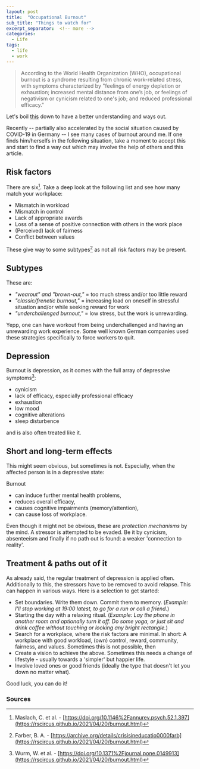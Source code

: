 ```yaml
---
layout: post
title:  "Occupational Burnout"
sub_title: "Things to watch for"
excerpt_separator:  <!-- more -->
categories:
  - Life
tags:
  - life
  - work
---
```


>According to the World Health Organization (WHO), occupational burnout is a syndrome resulting from chronic work-related stress, with symptoms characterized by "feelings of energy depletion or exhaustion; increased mental distance from one’s job, or feelings of negativism or cynicism related to one's job; and reduced professional efficacy."

Let's boil [this](https://en.wikipedia.org/wiki/Occupational_burnout) down to have a better understanding and ways out.

<!-- more -->

Recently -- partially also accelerated by the social situation caused by COVID-19 in Germany -- I see many cases of burnout around me. If one finds him/herselfs in the following situation, take a moment to accept this and start to find a way out which may involve the help of others and this article.

## Risk factors

There are six[^maslach]. Take a deep look at the following list and see how many match your workplace:

- Mismatch in workload
- Mismatch in control
- Lack of appropriate awards
- Loss of a sense of positive connection with others in the work place
- (Perceived) lack of fairness
- Conflict between values

These give way to some subtypes[^farber] as not all risk factors may be present.

## Subtypes

These are:

- _"wearout" and "brown-out,"_ = too much stress and/or too little reward
- _"classic/frenetic burnout,"_ = increasing load on oneself in stressful situation and/or while seeking reward for work
- _"underchallenged burnout,"_ = low stress, but the work is unrewarding.

Yepp, one can have workout from being underchallenged and having an unrewarding work experience. Some well known German companies used these strategies specifically to force workers to quit.

## Depression

Burnout is depression, as it comes with the full array of depressive symptoms[^wurm]:

- cynicism
- lack of efficacy, especially professional efficacy
- exhaustion
- low mood
- cognitive alterations
- sleep disturbence

and is also often treated like it.

## Short and long-term effects

This might seem obvious, but sometimes is not. Especially, when the affected person is in a depressive state:

Burnout

- can induce further mental health problems,
- reduces overall efficacy,
- causes cognitive impairments (memory/attention),
- can cause loss of workplace.

Even though it might not be obvious, these are _protection mechanisms_ by the mind.  A stressor is attempted to be evaded. Be it by cynicism, absenteeism and finally if no path out is found: a weaker 'connection to reality'.

## Treatment & paths out of it

As already said, the regular treatment of depression is applied often. Additionally to this, the stressors have to be removed to avoid relapse. This can happen in various ways. Here is a selection to get started:

- Set boundaries.
  Write them down. Commit them to memory. (_Example: I'll stop working at 19:00 latest, to go for a run or call a friend._)
- Starting the day with a relaxing ritual.
  (_Example: Lay the phone in another room and optionally turn it off. Do some yoga, or just sit and drink coffee without touching or looking any bright rectangle._)
- Search for a workplace, where the risk factors are minimal.
  In short: A workplace with good workload, (own) control, reward, community, fairness, and values. Sometimes this is not possible, then
- Create a vision to achieve the above.
  Sometimes this needs a change of lifestyle - usually towards a 'simpler' but happier life.
- Involve loved ones or good friends (ideally the type that doesn't let you down no matter what).

Good luck, you can do it!

### Sources

[^maslach]: Maslach, C. et al. - [https://doi.org/10.1146%2Fannurev.psych.52.1.397](https://rscircus.github.io/2021/04/20/burnout.html)
[^wurm]: Wurm, W. et al. - [https://doi.org/10.1371%2Fjournal.pone.0149913](https://rscircus.github.io/2021/04/20/burnout.html)
[^farber]: Farber, B. A. - [https://archive.org/details/crisisineducatio0000farb](https://rscircus.github.io/2021/04/20/burnout.html)
[^bianchi]: Bianchi, R. et al. - [https://academicworks.cuny.edu/cgi/viewcontent.cgi?article=1537&context=gc_pubs](https://rscircus.github.io/2021/04/20/burnout.html)

